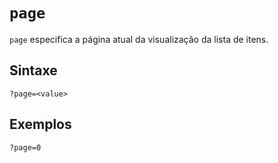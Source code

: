 # `page`

`page` especifica a página atual da visualização da lista de itens.

## Sintaxe

```
?page=<value>
```

## Exemplos

```
?page=0
```

